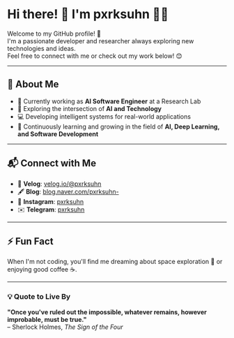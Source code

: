 # Hi there! 👋 I'm pxrksuhn 👩‍💻

Welcome to my GitHub profile! 🚀  
I'm a passionate developer and researcher always exploring new technologies and ideas.  
Feel free to connect with me or check out my work below! 😊  

---

## 🌟 About Me
- 🔭 Currently working as **AI Software Engineer** at a Research Lab  
- 🌌 Exploring the intersection of **AI and Technology**  
- 💻 Developing intelligent systems for real-world applications  
- 🌱 Continuously learning and growing in the field of **AI, Deep Learning, and Software Development**  

---

## 📬 Connect with Me
- 📓 **Velog**: [velog.io/@pxrksuhn](https://velog.io/@pxrksuhn)  
- 🖋️ **Blog**: [blog.naver.com/pxrksuhn-](https://blog.naver.com/pxrksuhn-)  
- 📸 **Instagram**: [pxrksuhn](https://www.instagram.com/pxrksuhn)  
- ✉️ **Telegram**: [pxrksuhn](https://t.me/pxrksuhn)  

---

## ⚡ Fun Fact
When I'm not coding, you'll find me dreaming about space exploration 🌌 or enjoying good coffee ☕.  

---

### 💡 Quote to Live By
**"Once you've ruled out the impossible, whatever remains, however improbable, must be true."**  
– Sherlock Holmes, *The Sign of the Four*
